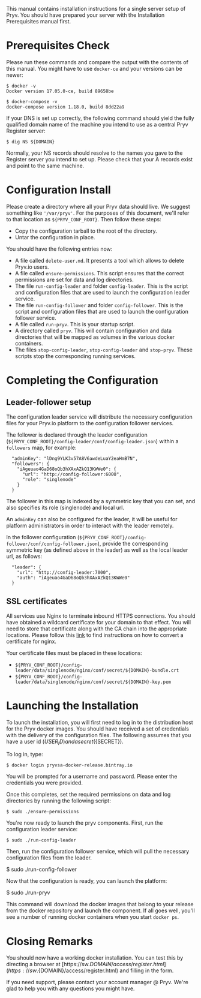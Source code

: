 
This manual contains installation instructions for a single server setup of Pryv.
You should have prepared your server with the Installation Prerequisites manual
first. 

# Prerequisites Check

Please run these commands and compare the output with the contents of this manual. 
You might have to use `docker-ce` and your versions can be newer: 

    $ docker -v
    Docker version 17.05.0-ce, build 89658be
    
    $ docker-compose -v
    docker-compose version 1.18.0, build 8dd22a9

If your DNS is set up correctly, the following command should yield the fully qualified domain name of the machine you intend to use as a central Pryv Register server: 

    $ dig NS ${DOMAIN}

Normally, your NS records should resolve to the names you gave to the Register server you intend to set up. Please check that your A records exist and point to the same machine. 
​    
# Configuration Install

Please create a directory where all your Pryv data should live. We suggest something like `'/var/pryv'`. For the purposes of this document, we'll refer to that location as `${PRYV_CONF_ROOT}`. Then follow these steps: 

  * Copy the configuration tarball to the root of the directory. 
  * Untar the configuration in place. 

You should have the following entries now: 

  * A file called `delete-user.md`. It presents a tool which allows to delete Pryv.io users.
  * A file called `ensure-permissions`. This script ensures that the correct
    permissions are set for data and log directories.
  * The file `run-config-leader` and folder `config-leader`. This is the script and configuration files that are used to launch the configuration leader service. 
  * The file `run-config-follower` and folder `config-follower`. This is the script and configuration files that are used to launch the configuration follower service. 
  * A file called `run-pryv`. This is your startup script. 
  * A directory called `pryv`. This will contain configuration and data
    directories that will be mapped as volumes in the various docker 
    containers. 
  * The files `stop-config-leader`, `stop-config-leader` and `stop-pryv`. These scripts stop the corresponding running services.

# Completing the Configuration

## Leader-follower setup

The configuration leader service will distribute the necessary configuration files for your Pryv.io platform to the configuration follower services.

The follower is declared through the leader configuration (`${PRYV_CONF_ROOT}/config-leader/conf/config-leader.json`) within a `followers` map, for example:

```
  "adminKey": "lDng9YLK3v57A8V6awdeLuaY2eaHmB7N",
  "followers": {
    "iAgeuao4GaD68oQb3hXAxAZkQ13KWWe0": {
      "url": "http://config-follower:6000",
      "role": "singlenode"
    }
  }
```

The follower in this map is indexed by a symmetric key that you can set, and also specifies its role (singlenode) and local url.

An `adminKey` can also be configured for the leader, it will be useful for platform administrators in order to interact with the leader remotely.

In the follower configuration (`${PRYV_CONF_ROOT}/config-follower/conf/config-follower.json`), provide the corresponding symmetric key (as defined above in the leader) as well as the local leader url, as follows:

```
  "leader": {
    "url": "http://config-leader:7000",
    "auth": "iAgeuao4GaD68oQb3hXAxAZkQ13KWWe0"
  }
```

## SSL certificates

All services use Nginx to terminate inbound HTTPS connections. You should have obtained a wildcard certificate for your domain to that effect. You will need to store that certificate along with the CA chain into the appropriate locations. Please follow this [link](https://www.digicert.com/ssl-certificate-installation-nginx.htm) to find instructions on how to convert a certificate for nginx. 

Your certificate files must be placed in these locations: 

  - `${PRYV_CONF_ROOT}/config-leader/data/singlenode/nginx/conf/secret/${DOMAIN}-bundle.crt` 
  - `${PRYV_CONF_ROOT}/config-leader/data/singlenode/nginx/conf/secret/${DOMAIN}-key.pem`

# Launching the Installation

To launch the installation, you will first need to log in to the distribution host for the Pryv docker images. You should have received a set of credentials with the delivery of the configuration files. The following assumes that you have a user id (${USER_ID}) and a secret (${SECRET}).

To log in, type: 

    $ docker login pryvsa-docker-release.bintray.io

You will be prompted for a username and password. Please enter the credentials you were provided.

Once this completes, set the required permissions on data and log directories by running the following script:

    $ sudo ./ensure-permissions

You're now ready to launch the pryv components. First, run the configuration leader service: 

    $ sudo ./run-config-leader

Then, run the configuration follower service, which will pull the necessary configuration files
 from the leader.

  $ sudo ./run-config-follower

Now that the configuration is ready, you can launch the platform:

  $ sudo ./run-pryv

This command will download the docker images that belong to your release from the docker repository and launch the component. If all goes well, you'll see a number of running docker containers when you start `docker ps`.

# Closing Remarks

You should now have a working docker installation. You can test this by directing a browser at [https://sw.${DOMAIN}/access/register.html](https://sw.${DOMAIN}/access/register.html) and filling in the form. 

If you need support, please contact your account manager @ Pryv. We're glad to help you with any questions you might have. 
